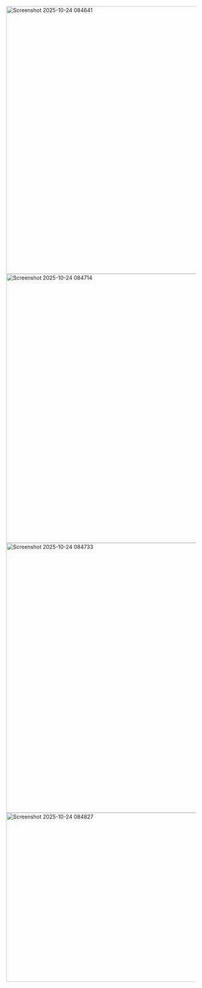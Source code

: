 <img width="631" height="712" alt="Screenshot 2025-10-24 084641" src="https://github.com/user-attachments/assets/3004916c-fdca-49ca-9b97-e7dcaf46b8ec" />
<img width="627" height="716" alt="Screenshot 2025-10-24 084714" src="https://github.com/user-attachments/assets/a6f5f092-5c95-4159-8339-7827024f41a0" />
<img width="629" height="718" alt="Screenshot 2025-10-24 084733" src="https://github.com/user-attachments/assets/186e1d1f-b912-4774-9946-d7fde02f8025" />
<img width="1842" height="450" alt="Screenshot 2025-10-24 084827" src="https://github.com/user-attachments/assets/08ec6751-e33e-4111-85b0-6428b8ab5d7b" />
